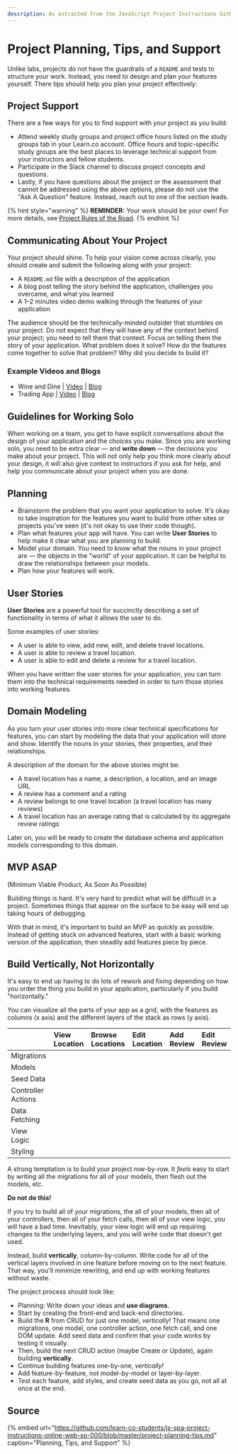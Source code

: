 ```yaml
---
description: As extracted from the JavaScript Project Instructions GitHub repository
---
```


# Project Planning, Tips, and Support

Unlike labs, projects do not have the guardrails of a `README` and tests to structure your work. Instead, you need to design and plan your features yourself. There tips should help you plan your project effectively:

## Project Support

There are a few ways for you to find support with your project as you build:

* Attend weekly study groups and project office hours listed on the study groups tab in your Learn.co account. Office hours and topic-specific study groups are the best places to leverage technical support from your instructors and fellow students.
* Participate in the Slack channel to discuss project concepts and questions.
* Lastly, if you have questions about the project or the assessment that cannot be addressed using the above options, please do not use the "Ask A Question" feature. Instead, reach out to one of the section leads.

{% hint style="warning" %}
**REMINDER:** Your work should be your own! For more details, see [Project Rules of the Road](project-rules-of-the-road.md).
{% endhint %}

## Communicating About Your Project

Your project should shine. To help your vision come across clearly, you should create and submit the following along with your project:

* A `README.md` file with a description of the application
* A blog post telling the story behind the application, challenges you overcame, and what you learned
* A 1–2 minutes video demo walking through the features of your application

The audience should be the technically-minded outsider that stumbles on your project. Do not expect that they will have any of the context behind your project; you need to tell them that context. Focus on telling them the story of your application. What problem does it solve? How do the features come together to solve that problem? Why did you decide to build it?

### Example Videos and Blogs

* Wine and Dine \| [Video](https://drive.google.com/file/d/1C_Tsh-oi7BWLfGE6izajtJ0MnVYBRu0S/view) \| [Blog](https://jenniferbusca.github.io/javascript_rails_api_project_oo_javascript)
* Trading App \| [Video](https://www.youtube.com/watch?v=IR5Dp7zgspQ&t=14s) \| [Blog](https://bo1623.github.io/rails_and_javascript_project_-_trading_app)

## Guidelines for Working Solo

When working on a team, you get to have explicit conversations about the design of your application and the choices you make. Since you are working solo, you need to be extra clear — and **write down** — the decisions you make about your project. This will not only help you think more clearly about your design, it will also give context to instructors if you ask for help, and help you communicate about your project when you are done.

## Planning

* Brainstorm the problem that you want your application to solve. It's okay to take inspiration for the features you want to build from other sites or projects you've seen \(it's not okay to use their code though\).
* Plan what features your app will have. You can write **User Stories** to help make it clear what you are planning to build.
* Model your domain. You need to know what the nouns in your project are — the objects in the "world" of your application. It can be helpful to draw the relationships between your models.
* Plan how your features will work.

## User Stories

**User Stories** are a powerful tool for succinctly describing a set of functionality in terms of what it allows the user to do.

Some examples of user stories:

* A user is able to view, add new, edit, and delete travel locations.
* A user is able to review a travel location.
* A user is able to edit and delete a review for a travel location.

When you have written the user stories for your application, you can turn them into the technical requirements needed in order to turn those stories into working features.

## Domain Modeling

As you turn your user stories into more clear technical specifications for features, you can start by modeling the data that your application will store and show. Identify the nouns in your stories, their properties, and their relationships.

A description of the domain for the above stories might be:

* A travel location has a name, a description, a location, and an image URL
* A review has a comment and a rating
* A review belongs to one travel location \(a travel location has many reviews\)
* A travel location has an average rating that is calculated by its aggregate review ratings

Later on, you will be ready to create the database schema and application models corresponding to this domain.

## MVP ASAP

\(Minimum Viable Product, As Soon As Possible\)

Building things is hard. It's very hard to predict what will be difficult in a project. Sometimes things that appear on the surface to be easy will end up taking hours of debugging.

With that in mind, it's important to build an MVP as quickly as possible. Instead of getting stuck on advanced features, start with a basic working version of the application, then steadily add features piece by piece.

## Build Vertically, Not Horizontally

It's easy to end up having to do lots of rework and fixing depending on how you order the thing you build in your application, particularly if you build "horizontally."

You can visualize all the parts of your app as a grid, with the features as columns \(x axis\) and the different layers of the stack as rows \(y axis\).

|   | View Location | Browse Locations | Edit Location | Add Review | Edit Review |
| :--- | :--- | :--- | :--- | :--- | :--- |
| Migrations |   |   |   |   |   |
| Models |   |   |   |   |   |
| Seed Data |   |   |   |   |   |
| Controller Actions |   |   |   |   |   |
| Data Fetching |   |   |   |   |   |
| View Logic |   |   |   |   |   |
| Styling |   |   |   |   |   |

A strong temptation is to build your project row-by-row. It _feels_ easy to start by writing all the migrations for all of your models, then flesh out the models, etc.

**Do not do this!**

If you try to build all of your migrations, the all of your models, then all of your controllers, then all of your fetch calls, then all of your view logic, you will have a bad time. Inevitably, your view logic will end up requiring changes to the underlying layers, and you will write code that doesn't get used.

Instead, build **vertically**, column-by-column. Write code for all of the vertical layers involved in one feature before moving on to the next feature. That way, you'll minimize rewriting, and end up with working features without waste.

The project process should look like:

* Planning: Write down your ideas and **use diagrams**.
* Start by creating the front-end and back-end directories.
* Build the **R** from CRUD for just one model, _vertically!_ That means one migrations, one model, one controller action, one fetch call, and one DOM update. Add seed data and confirm that your code works by testing it visually.
* Then, build the next CRUD action \(maybe Create or Update\), again building **vertically**.
* Continue building features one-by-one, _vertically!_
* Add feature-by-feature, not model-by-model or layer-by-layer.
* Test each feature, add styles, and create seed data as you go, not all at once at the end.

## Source

{% embed url="https://github.com/learn-co-students/js-spa-project-instructions-online-web-sp-000/blob/master/project-planning-tips.md" caption="Planning, Tips, and Support" %}

